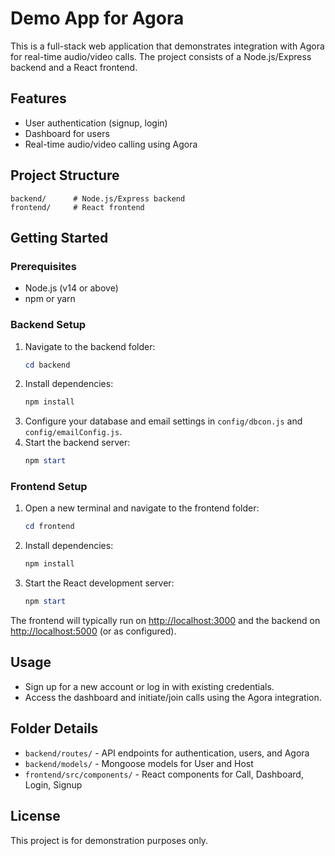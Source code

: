 # Demo App for Agora

This is a full-stack web application that demonstrates integration with Agora for real-time audio/video calls. The project consists of a Node.js/Express backend and a React frontend.

## Features
- User authentication (signup, login)
- Dashboard for users
- Real-time audio/video calling using Agora

## Project Structure
```
backend/      # Node.js/Express backend
frontend/     # React frontend
```

## Getting Started

### Prerequisites
- Node.js (v14 or above)
- npm or yarn

### Backend Setup
1. Navigate to the backend folder:
   ```powershell
   cd backend
   ```
2. Install dependencies:
   ```powershell
   npm install
   ```
3. Configure your database and email settings in `config/dbcon.js` and `config/emailConfig.js`.
4. Start the backend server:
   ```powershell
   npm start
   ```

### Frontend Setup
1. Open a new terminal and navigate to the frontend folder:
   ```powershell
   cd frontend
   ```
2. Install dependencies:
   ```powershell
   npm install
   ```
3. Start the React development server:
   ```powershell
   npm start
   ```

The frontend will typically run on [http://localhost:3000](http://localhost:3000) and the backend on [http://localhost:5000](http://localhost:5000) (or as configured).

## Usage
- Sign up for a new account or log in with existing credentials.
- Access the dashboard and initiate/join calls using the Agora integration.

## Folder Details
- `backend/routes/` - API endpoints for authentication, users, and Agora
- `backend/models/` - Mongoose models for User and Host
- `frontend/src/components/` - React components for Call, Dashboard, Login, Signup

## License
This project is for demonstration purposes only.
